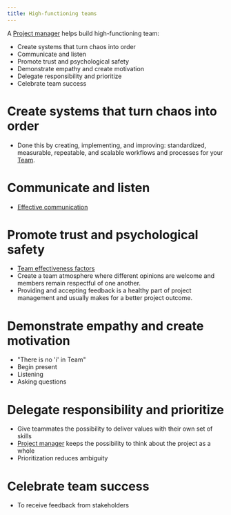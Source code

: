 ```yaml
---
title: High-functioning teams
---
```

A [Project manager](foundations-of-project-management/actors/project-manager/project-manager.md) helps build high-functioning team:
- Create systems that turn chaos into order
- Communicate and listen
- Promote trust and psychological safety
- Demonstrate empathy and create motivation
- Delegate responsibility and prioritize
- Celebrate team success


# Create systems that turn chaos into order
- Done this by creating, implementing, and improving: standardized, measurable, repeatable, and scalable workflows and processes for your [Team](foundations-of-project-management/actors/team.md).
# Communicate and listen
- [Effective communication](project-execution/effective-communication/effective-communication.md) 
# Promote trust and psychological safety
- [Team effectiveness factors](project-execution/effective-teams/team-effectiveness-factors.md)
- Create a team atmosphere where different opinions are welcome and members remain respectful of one another.
- Providing and accepting feedback is a healthy part of project management and usually makes for a better project outcome.
# Demonstrate empathy and create motivation
- "There is no 'i' in Team"
- Begin present
- Listening
- Asking questions
# Delegate responsibility and prioritize
- Give teammates the possibility to deliver values with their own set of skills
- [Project manager](foundations-of-project-management/actors/project-manager/project-manager.md) keeps the possibility to think about the project as a whole
- Prioritization reduces ambiguity 
# Celebrate team success
- To receive feedback from stakeholders